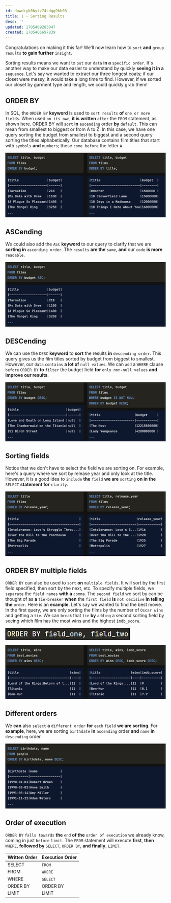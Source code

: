 ```yaml
---
id: duwdiyk0hytz74cdgg9kb03
title: 1 - Sorting Results
desc: ''
updated: 1705409283047
created: 1705405697839
---
```


Congratulations on making it this far! We'll now learn how to `sort` **and** `group` `results` **to gain further** `insight`.

Sorting results means we want to `put` our `data` **in a** `specific order`. It's another way to make our data easier to understand by quickly **seeing it in a** `sequence`. Let's say we wanted to extract our three longest coats; if our closet were messy, it would take a long time to find. However, if we sorted our closet by garment type and length, we could quickly grab them!


## ORDER BY

In SQL, the `ORDER BY` **keyword** is used to `sort results` **of** `one or more` `fields`. When used `on its own`, **it is written** `after` the `FROM` statement, as shown here. ORDER BY will `sort` **in** `ascending` order **by** `default`. This can mean from smallest to biggest or from A to Z. In this case, we have one query sorting the budget from smallest to biggest and a second query sorting the titles alphabetically. Our database contains film titles that start with `symbols` **and** `numbers`; these `come before` the letter `A`.

![Alt text](image-90.png)


## ASCending

We could also add the `ASC` **keyword** to our query to clarify that we are **sorting in** `ascending order`. The `results` **are the** `same`, **and** our `code` **is more** `readable`.

![Alt text](image-91.png)


## DESCending

We can use the `DESC` **keyword** to **sort** the results **in** `descending order`. This query gives us the film titles sorted by budget from biggest to smallest. However, our `data` `contains` **a lot of** `null values`. We can `add` a `WHERE` clause `before` `ORDER BY` **to** `filter` the budget field **for** `only non-null values` **and improve our results**.

![Alt text](image-92.png)


## Sorting fields

Notice that we don't have to select the field we are sorting on. For example, here's a query where we sort by release year and only look at the title. However, it is a good idea to `include` **the** `field` **we are** `sorting` **on in the** `SELECT` **statement for** `clarity`.

![Alt text](image-93.png)


## ORDER BY multiple fields

`ORDER BY` can also be used to `sort` **on** `multiple fields`. It will sort by the first field specified, then sort by the next, etc. To specify multiple fields, we `separate` the `field names` **with a** `comma`. The `second field` we sort by can be thought of as **a** `tie-breaker` **when** the `first field` **is** `not decisive` **in telling the** `order`. Here is an **example**. Let's say we wanted to find the best movie. In the first query, we are only sorting the films by the number of `Oscar wins` and getting a `tie`. We can `break` that `tie` **by** `adding` a second sorting field by seeing which film has the most wins and the highest `imdb_score`.

![Alt text](image-94.png)

![Alt text](image-95.png)


## Different orders

We **can** also `select` **a** `different order` **for** `each` `field` **we are sorting**. For **example**, here, we are sorting `birthdate` **in** `ascending` order **and** `name` **in** `descending` order.

![Alt text](image-96.png)


## Order of execution

`ORDER BY` `falls towards` **the** `end` **of the** `order of execution` we already know, coming in just `before` `limit`. The `FROM` statement will execute **first**, **then** `WHERE`, **followed by** `SELECT`, `ORDER BY`, **and finally**, `LIMIT`.

Written Order   |   Execution Order
---             |   ---
SELECT          |   `FROM`
FROM            |   `WHERE`
WHERE           |   `SELECT`
ORDER BY        |   ORDER BY
LIMIT           |   LIMIT